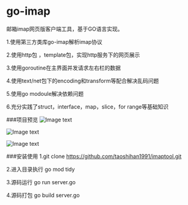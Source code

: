 # go-imap
邮箱imap网页版客户端工具，基于GO语言实现。

1.使用第三方类库go-imap解析imap协议

2.使用http包 ，template包，实现http服务下的网页展示

3.使用goroutine在主界面并发请求左右栏的数据

4.使用text/net包下的encoding和transform等配合解决乱码问题

5.使用go modoule解决依赖问题

6.充分实践了struct，interface，map，slice，for range等基础知识

###项目预览
![Image text](https://img2020.cnblogs.com/blog/726254/202005/726254-20200516183509721-1526715752.png)

![Image text](https://img2020.cnblogs.com/blog/726254/202005/726254-20200516183521692-598821905.png)

![Image text](https://img2020.cnblogs.com/blog/726254/202005/726254-20200516183534997-76603458.png)


###安装使用
1.git clone https://github.com/taoshihan1991/imaptool.git

2.进入目录执行 go mod tidy

3.源码运行 go run server.go

4.源码打包 go build server.go

